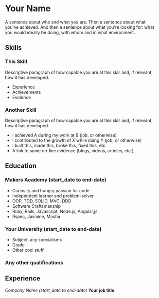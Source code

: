 # Your Name

A sentence about who and what you are. Then a sentence about what you've achieved. And then a sentence about what you're looking for: what you would ideally be doing, with whom and in what environment.

## Skills

### This Skill

Descriptive paragraph of how capable you are at this skill and, if relevant, how it has developed.

- Experience
- Achievements
- Evidence

### Another Skill

Descriptive paragraph of how capable you are at this skill and, if relevant, how it has developed.

- I achieved A during my work at B (job, or otherwise)
- I contributed to the growth of X while doing Y (job, or otherwise)
- I built this, made this, broke this, fixed this, etc.
- A link to some on-line evidence (blogs, videos, articles, etc.)

## Education

### Makers Academy (start_date to end-date)

- Curiosity and hungry passion for code
- Independent learner and problem-solver
- OOP, TDD, SOLID, MVC, DDD
- Software Craftsmanship
- Ruby, Rails, Javascript, Node.js, Angular,js
- Rspec, Jasmine, Mocha

### Your University (start_date to end-date)

- Subject, any specialisms
- Grade
- Other cool stuff

### Any other qualifications

## Experience

*Company Name (start_date to end-date)*
**Your job title**
